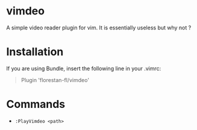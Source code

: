 # vimdeo
A simple video reader plugin for vim. It is essentially useless but why not ?

# Installation
If you are using Bundle, insert the following line in your .vimrc:
> Plugin 'florestan-fl/vimdeo'

# Commands
* `:PlayVimdeo <path>`
